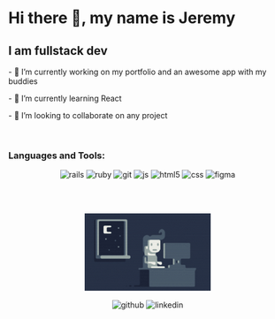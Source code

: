 
<h1> Hi there 👋, my name is Jeremy </h1>
<h2> I am fullstack dev </h2>
<!-- Quick description -->
<p>- 🔭  I’m currently working on my portfolio and an awesome app with my buddies</p>
<p>- 🌱  I’m currently learning React</p>
<p>- 🐜  I’m looking to collaborate on any project</p>
</br>
<h3>Languages and Tools:</h3>
<div align="center">
<!-- back end icon  -->
  <p>
    <img src="https://cdn.jsdelivr.net/gh/devicons/devicon/icons/rails/rails-plain-wordmark.svg" alt="rails" height="40"/></blank></blank>
    <img src="https://www.vectorlogo.zone/logos/ruby-lang/ruby-lang-icon.svg" alt="ruby" height="40" /></blank></blank>
<!-- middle -->
  <img src="https://www.vectorlogo.zone/logos/git-scm/git-scm-icon.svg" alt="git" height="40"/></blank> </blank>
  <img src="https://www.vectorlogo.zone/logos/javascript/javascript-icon.svg" alt="js" height="40"/></blank></blank>
<!-- front end icon  -->
  <img src="https://www.vectorlogo.zone/logos/w3_html5/w3_html5-ar21.svg" alt="html5" height="40"/></blank></blank>
  <img src="https://www.vectorlogo.zone/logos/w3_css/w3_css-ar21.svg" alt="css" height="40"/></blank>
  <img src="https://www.vectorlogo.zone/logos/figma/figma-icon.svg" alt="figma" height="40"/></blank></blank>
  </p>
</div>

</br>

<div>

</div>

<br/>

<p align="center">
<img src="https://raw.githubusercontent.com/AVS1508/AVS1508/master/assets/Night-Coding.gif" height='140'>
<!-- linkedin and github icons and links  -->
</p>
<p align="center">
<img src='https://cdn.jsdelivr.net/npm/simple-icons@3.0.1/icons/github.svg' alt='github' height='40' href="https://github.com/JerryAnt" color="#ffffff">
<img src='https://cdn.jsdelivr.net/npm/simple-icons@3.0.1/icons/linkedin.svg' alt='linkedin' height='40' href="https://www.linkedin.com/in/https://www.linkedin.com/in/jeremy-antoine-cool-dev-for-hire" color="#ffffff">
</p>
<br/>
<!-- My stats -->

<br/>
<!-- My views -->

<br/>

